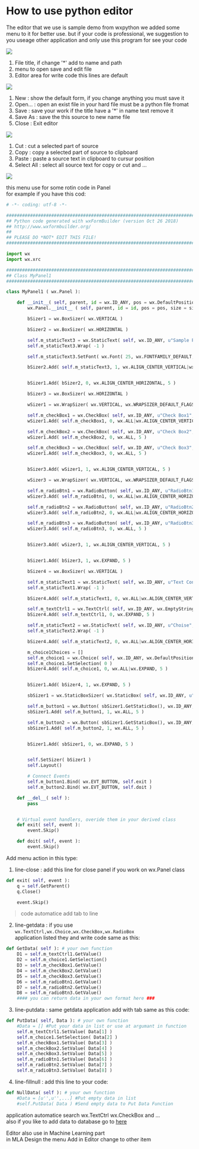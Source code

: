 How to use python editor 
========================
The editor that we use is sample demo from wxpython
we added some menu to it for better use. but if your code is
professional, we suggestion to you useage other application 
and only use this program for see  your code 

![](images/9/edtr1-1.jpg)
1. File title, if change '*' add to name and path
2. menu to open save and edit file
3. Editor area for write code this lines are default

![](images/9/m1edtr2.jpg)
1. New     : show the default form, if you change anything you must save it
2. Open... : open an exist file in your hard file must be a python file fromat
3. Save    : save your work if the title have a '*' in name text remove it
4. Save As : save the this source to new name file 
5. Close   : Exit editor

![](images/9/m2edtr2.jpg)
1. Cut        : cut a selected part of source
2. Copy       : copy a selected part of source to clipboard
3. Paste      : paste a source text in clipboard to cursur position
4. Select All : select all source text for copy or cut and ...

![](images/9/m3edtr2.jpg)

this menu use for some rotin code in Panel  
for example if you have this cod:

````python
# -*- coding: utf-8 -*-

###########################################################################
## Python code generated with wxFormBuilder (version Oct 26 2018)
## http://www.wxformbuilder.org/
##
## PLEASE DO *NOT* EDIT THIS FILE!
###########################################################################

import wx
import wx.xrc

###########################################################################
## Class MyPanel1
###########################################################################

class MyPanel1 ( wx.Panel ):

	def __init__( self, parent, id = wx.ID_ANY, pos = wx.DefaultPosition, size = wx.Size( 268,342 ), style = wx.TAB_TRAVERSAL, name = wx.EmptyString ):
		wx.Panel.__init__ ( self, parent, id = id, pos = pos, size = size, style = style, name = name )

		bSizer1 = wx.BoxSizer( wx.VERTICAL )

		bSizer2 = wx.BoxSizer( wx.HORIZONTAL )

		self.m_staticText3 = wx.StaticText( self, wx.ID_ANY, u"Sample Panel", wx.DefaultPosition, wx.DefaultSize, 0 )
		self.m_staticText3.Wrap( -1 )

		self.m_staticText3.SetFont( wx.Font( 25, wx.FONTFAMILY_DEFAULT, wx.FONTSTYLE_NORMAL, wx.FONTWEIGHT_NORMAL, False, wx.EmptyString ) )

		bSizer2.Add( self.m_staticText3, 1, wx.ALIGN_CENTER_VERTICAL|wx.ALL, 5 )


		bSizer1.Add( bSizer2, 0, wx.ALIGN_CENTER_HORIZONTAL, 5 )

		bSizer3 = wx.BoxSizer( wx.HORIZONTAL )

		wSizer1 = wx.WrapSizer( wx.VERTICAL, wx.WRAPSIZER_DEFAULT_FLAGS )

		self.m_checkBox1 = wx.CheckBox( self, wx.ID_ANY, u"Check Box1", wx.DefaultPosition, wx.DefaultSize, 0 )
		wSizer1.Add( self.m_checkBox1, 0, wx.ALL|wx.ALIGN_CENTER_VERTICAL|wx.ALIGN_CENTER_HORIZONTAL, 5 )

		self.m_checkBox2 = wx.CheckBox( self, wx.ID_ANY, u"Check Box2", wx.DefaultPosition, wx.DefaultSize, 0 )
		wSizer1.Add( self.m_checkBox2, 0, wx.ALL, 5 )

		self.m_checkBox3 = wx.CheckBox( self, wx.ID_ANY, u"Check Box3", wx.DefaultPosition, wx.DefaultSize, 0 )
		wSizer1.Add( self.m_checkBox3, 0, wx.ALL, 5 )


		bSizer3.Add( wSizer1, 1, wx.ALIGN_CENTER_VERTICAL, 5 )

		wSizer3 = wx.WrapSizer( wx.VERTICAL, wx.WRAPSIZER_DEFAULT_FLAGS )

		self.m_radioBtn1 = wx.RadioButton( self, wx.ID_ANY, u"RadioBtn1", wx.DefaultPosition, wx.DefaultSize, 0 )
		wSizer3.Add( self.m_radioBtn1, 0, wx.ALL|wx.ALIGN_CENTER_HORIZONTAL|wx.ALIGN_CENTER_VERTICAL, 5 )

		self.m_radioBtn2 = wx.RadioButton( self, wx.ID_ANY, u"RadioBtn2", wx.DefaultPosition, wx.DefaultSize, 0 )
		wSizer3.Add( self.m_radioBtn2, 0, wx.ALL|wx.ALIGN_CENTER_HORIZONTAL|wx.ALIGN_CENTER_VERTICAL, 5 )

		self.m_radioBtn3 = wx.RadioButton( self, wx.ID_ANY, u"RadioBtn3", wx.DefaultPosition, wx.DefaultSize, 0 )
		wSizer3.Add( self.m_radioBtn3, 0, wx.ALL, 5 )


		bSizer3.Add( wSizer3, 1, wx.ALIGN_CENTER_VERTICAL, 5 )


		bSizer1.Add( bSizer3, 1, wx.EXPAND, 5 )

		bSizer4 = wx.BoxSizer( wx.VERTICAL )

		self.m_staticText1 = wx.StaticText( self, wx.ID_ANY, u"Text Control", wx.DefaultPosition, wx.DefaultSize, 0 )
		self.m_staticText1.Wrap( -1 )

		bSizer4.Add( self.m_staticText1, 0, wx.ALL|wx.ALIGN_CENTER_VERTICAL|wx.ALIGN_CENTER_HORIZONTAL, 5 )

		self.m_textCtrl1 = wx.TextCtrl( self, wx.ID_ANY, wx.EmptyString, wx.DefaultPosition, wx.DefaultSize, 0 )
		bSizer4.Add( self.m_textCtrl1, 0, wx.EXPAND, 5 )

		self.m_staticText2 = wx.StaticText( self, wx.ID_ANY, u"Choise", wx.DefaultPosition, wx.DefaultSize, 0 )
		self.m_staticText2.Wrap( -1 )

		bSizer4.Add( self.m_staticText2, 0, wx.ALL|wx.ALIGN_CENTER_HORIZONTAL|wx.ALIGN_CENTER_VERTICAL, 5 )

		m_choice1Choices = []
		self.m_choice1 = wx.Choice( self, wx.ID_ANY, wx.DefaultPosition, wx.DefaultSize, m_choice1Choices, 0 )
		self.m_choice1.SetSelection( 0 )
		bSizer4.Add( self.m_choice1, 0, wx.ALL|wx.EXPAND, 5 )


		bSizer1.Add( bSizer4, 1, wx.EXPAND, 5 )

		sbSizer1 = wx.StaticBoxSizer( wx.StaticBox( self, wx.ID_ANY, u"Buttons" ), wx.HORIZONTAL )

		self.m_button1 = wx.Button( sbSizer1.GetStaticBox(), wx.ID_ANY, u"MyButton1", wx.DefaultPosition, wx.DefaultSize, 0 )
		sbSizer1.Add( self.m_button1, 1, wx.ALL, 5 )

		self.m_button2 = wx.Button( sbSizer1.GetStaticBox(), wx.ID_ANY, u"MyButton2", wx.DefaultPosition, wx.DefaultSize, 0 )
		sbSizer1.Add( self.m_button2, 1, wx.ALL, 5 )


		bSizer1.Add( sbSizer1, 0, wx.EXPAND, 5 )


		self.SetSizer( bSizer1 )
		self.Layout()

		# Connect Events
		self.m_button1.Bind( wx.EVT_BUTTON, self.exit )
		self.m_button2.Bind( wx.EVT_BUTTON, self.doit )

	def __del__( self ):
		pass


	# Virtual event handlers, overide them in your derived class
	def exit( self, event ):
		event.Skip()

	def doit( self, event ):
		event.Skip()
````
Add menu action in this type:
1. line-close    : add this line for close panel if you work on wx.Panel class
````python
def exit( self, event ):
	q = self.GetParent()
	q.Close()

	event.Skip()
````
>code automatice add tab to line 
2. line-getdata  : if you use ``wx.TextCtrl,wx.Choice,wx.CheckBox,wx.RadioBox``  
application listed they and write code same as this:
````python
def GetData( self ): # your own function
	D1 = self.m_textCtrl1.GetValue()
	D2 = self.m_choice1.GetSelection()
	D3 = self.m_checkBox1.GetValue()
	D4 = self.m_checkBox2.GetValue()
	D5 = self.m_checkBox3.GetValue()
	D6 = self.m_radioBtn1.GetValue()
	D7 = self.m_radioBtn2.GetValue()
	D8 = self.m_radioBtn3.GetValue()
	#### you can return data in your own format here ###
````
3. line-putdata   : same getdata application add with tab same as this code:
````python
def PutData( self, Data ): # your own function
	#Data = [] #Put your data in list or use at argumant in function
	self.m_textCtrl1.SetValue( Data[1] )
	self.m_choice1.SetSelection( Data[2] )
	self.m_checkBox1.SetValue( Data[3] )
	self.m_checkBox2.SetValue( Data[4] )
	self.m_checkBox3.SetValue( Data[5] )
	self.m_radioBtn1.SetValue( Data[6] )
	self.m_radioBtn2.SetValue( Data[7] )
	self.m_radioBtn3.SetValue( Data[8] )
````
4. line-fillnull   : add this line to your code:
````python
def NullData( self ): # your own function
	#Data = [u'',u'',...] #Put empty data in list
	#self.PutData( Data ) #Send empty data to Put Data Function
````

application automatice search wx.TextCtrl wx.CheckBox and ...  
also if you like to add data to database go to [here](Databases.md)

Editor also use in Machine Learning part  
in MLA Design the menu Add in Editor change to other item

